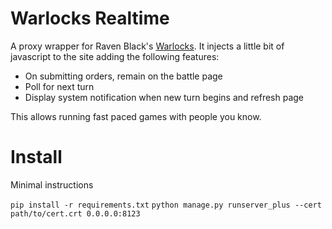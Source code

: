 Warlocks Realtime
================

A proxy wrapper for Raven Black's [Warlocks](https://games.ravenblack.net/player). 
It injects a little bit of javascript to the site adding the following features:

* On submitting orders, remain on the battle page
* Poll for next turn
* Display system notification when new turn begins and refresh page

This allows running fast paced games with people you know.

Install
======
Minimal instructions

```pip install -r requirements.txt```
```python manage.py runserver_plus --cert path/to/cert.crt 0.0.0.0:8123```

